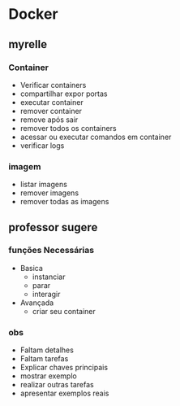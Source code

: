 # Docker
## myrelle
### Container
- Verificar containers
- compartilhar expor portas
- executar container
- remover container
- remove após sair
- remover todos os containers
- acessar ou executar comandos em container
- verificar logs
### imagem
- listar imagens
- remover imagens
- remover todas as imagens

## professor sugere
### funções Necessárias
- Basica
	- instanciar
	- parar
	- interagir
- Avançada
	- criar seu container

### obs
- Faltam detalhes
- Faltam tarefas
- Explicar chaves principais
- mostrar exemplo
- realizar outras tarefas
- apresentar exemplos reais



